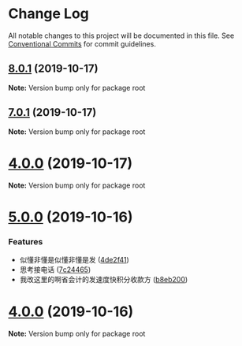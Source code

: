 # Change Log

All notable changes to this project will be documented in this file.
See [Conventional Commits](https://conventionalcommits.org) for commit guidelines.

## [8.0.1](https://github.com/wengpengfei/bee-cli/compare/v8.0.0...v8.0.1) (2019-10-17)

**Note:** Version bump only for package root






## [7.0.1](https://github.com/wengpengfei/bee-cli/compare/v7.0.0...v7.0.1) (2019-10-17)

**Note:** Version bump only for package root






# [4.0.0](https://github.com/wengpengfei/bee-cli/compare/v5.0.0...v4.0.0) (2019-10-17)

**Note:** Version bump only for package root






# [5.0.0](https://github.com/wengpengfei/bee-cli/compare/v4.0.0...v5.0.0) (2019-10-16)


### Features

* 似懂非懂是似懂非懂是发 ([4de2f41](https://github.com/wengpengfei/bee-cli/commit/4de2f41d96099cf9664a220ea9042516618a2ece))
* 思考接电话 ([7c24465](https://github.com/wengpengfei/bee-cli/commit/7c24465825076c5679dc4959267713b88e0bc6cd))
* 我改这里的啊省会计的发速度快积分收款方 ([b8eb200](https://github.com/wengpengfei/bee-cli/commit/b8eb2007169d211da3c06a67164593555884409b))






# [4.0.0](https://github.com/wengpengfei/bee-cli/compare/v3.0.0...v4.0.0) (2019-10-16)

**Note:** Version bump only for package root
